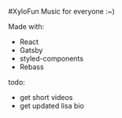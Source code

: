 #XyloFun
Music for everyone :~)

Made with:

- React
- Gatsby
- styled-components
- Rebass

todo:

- get short videos
- get updated lisa bio
